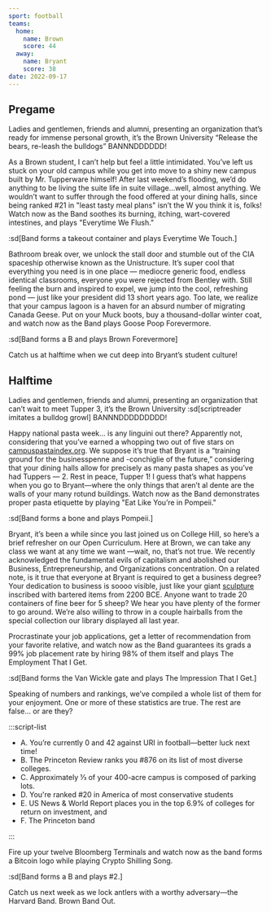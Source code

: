 ```yaml
---
sport: football
teams:
  home:
    name: Brown
    score: 44
  away:
    name: Bryant
    score: 38
date: 2022-09-17
---
```


## Pregame

Ladies and gentlemen, friends and alumni, presenting an organization that’s ready for immense personal growth, it’s the Brown University “Release the bears, re-leash the bulldogs” BANNNDDDDDD!

As a Brown student, I can’t help but feel a little intimidated. You’ve left us stuck on your old campus while you get into move to a shiny new campus built by Mr. Tupperware himself! After last weekend’s flooding, we’d do anything to be living the suite life in suite village…well, almost anything. We wouldn’t want to suffer through the food offered at your dining halls, since being ranked #21 in "least tasty meal plans" isn’t the W you think it is, folks! Watch now as the Band soothes its burning, itching, wart-covered intestines, and plays "Everytime We Flush."

:sd[Band forms a takeout container and plays Everytime We Touch.]

Bathroom break over, we unlock the stall door and stumble out of the CIA spaceship otherwise known as the Unistructure. It’s super cool that everything you need is in one place — mediocre generic food, endless identical classrooms, everyone you were rejected from Bentley with. Still feeling the burn and inspired to expel, we jump into the cool, refreshing pond — just like your president did 13 short years ago. Too late, we realize that your campus lagoon is a haven for an absurd number of migrating Canada Geese. Put on your Muck boots, buy a thousand-dollar winter coat, and watch now as the Band plays Goose Poop Forevermore.

:sd[Band forms a B and plays Brown Forevermore]

Catch us at halftime when we cut deep into Bryant’s student culture!

## Halftime

Ladies and gentlemen, friends and alumni, presenting an organization that can’t wait to meet Tupper 3, it’s the Brown University :sd[scriptreader imitates a bulldog growl] BANNNDDDDDDDDD!

Happy national pasta week… is any linguini out there? Apparently not, considering that you’ve earned a whopping two out of five stars on [campuspastaindex.org](https://campuspastaindex.org). We suppose it’s true that Bryant is a “training ground for the businesspenne and -conchiglie of the future,” considering that your dining halls allow for precisely as many pasta shapes as you’ve had Tuppers — 2. Rest in peace, Tupper 1! I guess that’s what happens when you go to Bryant—where the only things that aren’t al dente are the walls of your many rotund buildings. Watch now as the Band demonstrates proper pasta etiquette by playing "Eat Like You’re in Pompeii."

:sd[Band forms a bone and plays Pompeii.]

Bryant, it’s been a while since you last joined us on College Hill, so here’s a brief refresher on our Open Curriculum. Here at Brown, we can take any class we want at any time we want —wait, no, that’s not true. We recently acknowledged the fundamental evils of capitalism and abolished our Business, Entrepreneurship, and Organizations concentration. On a related note, is it true that everyone at Bryant is required to get a business degree? Your dedication to business is soooo visible, just like your giant [sculpture](https://digitalcommons.bryant.edu/seniorclass_gifts/4/) inscribed with bartered items from 2200 BCE. Anyone want to trade 20 containers of fine beer for 5 sheep? We hear you have plenty of the former to go around. We’re also willing to throw in a couple hairballs from the special collection our library displayed all last year.

Procrastinate your job applications, get a letter of recommendation from your favorite relative, and watch now as the Band guarantees its grads a 99% job placement rate by hiring 98% of them itself and plays The Employment That I Get.

:sd[Band forms the Van Wickle gate and plays The Impression That I Get.]

Speaking of numbers and rankings, we’ve compiled a whole list of them for your enjoyment. One or more of these statistics are true. The rest are false… or are they?

:::script-list

- A. You’re currently 0 and 42 against URI in football—better luck next time!
- B. The Princeton Review ranks you #876 on its list of most diverse colleges.
- C. Approximately ⅓ of your 400-acre campus is composed of parking lots.
- D. You're ranked #20 in America of most conservative students
- E. US News & World Report places you in the top 6.9% of colleges for return on investment, and
- F. The Princeton band

:::

Fire up your twelve Bloomberg Terminals and watch now as the band forms a Bitcoin logo while playing Crypto Shilling Song.

:sd[Band forms a B and plays #2.]

Catch us next week as we lock antlers with ​a worthy adversary—the Harvard Band. Brown Band Out.
